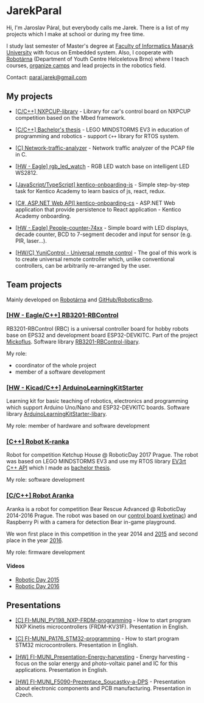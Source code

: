 # JarekParal

Hi, I'm Jaroslav Páral, but everybody calls me Jarek. There is a list of my projects which I make at school or during my free time.

I study last semester of Master's degree at [Faculty of Informatics Masaryk University](https://www.fi.muni.cz/) with focus on Embedded system. Also, I cooperate with [Robotárna](http://helceletka.cz/robotarna) (Department of Youth Centre Helceletova Brno) where I teach courses, [organize camps](http://robotickytabor.cz) and lead projects in the robotics field.

Contact: paral.jarek@gmail.com

## My projects

* [[C/C++] NXPCUP-library](https://github.com/JarekParal/NXPCUP-library/) - Library for car's control board on NXPCUP competition based on the Mbed framework.

* [[C/C++] Bachelor's thesis](https://github.com/JarekParal/bcthesis) - LEGO MINDSTORMS EV3 in education of programming and robotics - support `C++` library for RTOS system.

* [[C] Network-traffic-analyzer](https://github.com/JarekParal/Network-traffic-analyzer) - Network traffic analyzer of the PCAP file in C.

* [[HW - Eagle] rgb_led_watch](https://github.com/JarekParal/rgb_led_watch) - RGB LED watch base on intelligent LED WS2812.

* [[JavaScript/TypeScript] kentico-onboarding-js](https://github.com/JarekParal/kentico-onboarding-js) - Simple step-by-step task for Kentico Academy to learn basics of js, react, redux.

* [[C#, ASP.NET Web API] kentico-onboarding-cs](https://github.com/JarekParal/kentico-onboarding-cs) - ASP.NET Web application that provide persistence to React application - Kentico Academy onboarding.

* [[HW - Eagle] People-counter-74xx](https://github.com/JarekParal/People-counter-74xx) - Simple board with LED displays, decade counter, BCD to 7-segment decoder and input for sensor (e.g. PIR, laser...).

* [[HW/C] YuniControl - Universal remote control](https://yunicontrol.bitbucket.io/en.html) - The goal of this work is to create universal remote controller which, unlike conventional controllers, can be arbitrarily re-arranged by the user.

## Team projects

Mainly developed on [Robotárna](http://helceletka.cz/robotarna) and [GitHub/RoboticsBrno](https://github.com/RoboticsBrno/).

### [[HW - Eagle/C++] RB3201-RBControl](https://github.com/RoboticsBrno/RB3201-RBControl)

RB3201-RBControl (RBC) is a universal controller board for hobby robots base on EPS32 and development board ESP32-DEVKITC.
Part of the project [Mickoflus](http://www.mickoflus.cz).
Software library [RB3201-RBControl-libary](https://github.com/RoboticsBrno/RB3201-RBControl-library).

My role:

* coordinator of the whole project
* member of a software development

### [[HW - Kicad/C++] ArduinoLearningKitStarter](https://github.com/RoboticsBrno/ArduinoLearningKitStarter)

Learning kit for basic teaching of robotics, electronics and programming which support Arduino Uno/Nano and ESP32-DEVKITC boards.
Software library [ArduinoLearningKitStarter-libary](https://github.com/RoboticsBrno/ArduinoLearningKitStarter-library).

My role: member of hardware and software development

### [[C++] Robot K-ranka](https://github.com/RoboticsBrno/K-ranka)

Robot for competition Ketchup House @ RoboticDay 2017 Prague. The robot was based on LEGO MINDSTORMS EV3 and use my RTOS library [EV3rt C++ API](https://roboticsbrno.github.io/RB-ev3rt-hrp2-sdk/ev3rt-doc-cxx-api-en/hierarchy.html) which I made as [bachelor thesis](https://github.com/JarekParal/bcthesis).

My role: software development

### [[C/C++] Robot Aranka](https://github.com/RoboticsBrno/K-ranka)

Aranka is a robot for competition Bear Rescue Advanced @ RoboticDay 2014-2016 Prague. The robot was based on our [control board kvetinac](http://technika.junior.cz/trac/browser/kvetinac_driver_board)) and Raspberry Pi with a camera for detection Bear in-game playground.

We won first place in this competition in the year 2014 and [2015](http://robotickyden.cz/2015/vysledky/) and second place in the year [2016](http://roboticday.org/2016/display/results/contest?contestID=3).

My role: firmware development

#### Videos

* [Robotic Day 2015](https://www.youtube.com/watch?v=9IQIQimwZYA)
* [Robotic Day 2016](https://www.youtube.com/watch?v=W8ce3eepPms)

## Presentations

* [[C] FI-MUNI_PV198_NXP-FRDM-programming](https://github.com/JarekParal/FI-MUNI_PV198_NXP-FRDM-programming) - How to start program NXP Kinetis microcontrollers (FRDM-KV31F). Presentation in English.

* [[C] FI-MUNI_PA176_STM32-programming](https://github.com/JarekParal/FI-MUNI_PA176_STM32-programming) - How to start program STM32 microcontrollers. Presentation in English.

* [[HW] FI-MUNI_Presentation-Energy-harvesting](https://github.com/JarekParal/FI-MUNI_Presentation-Energy-harvesting) - Energy harvesting - focus on the solar energy and photo-voltaic panel and IC for this applications. Presentation in English.

* [[HW] FI-MUNI_F5090-Prezentace_Soucastky-a-DPS](https://github.com/JarekParal/FI-MUNI_F5090-Prezentace_Soucastky-a-DPS) - Presentation about electronic components and PCB manufacturing. Presentation in Czech.
